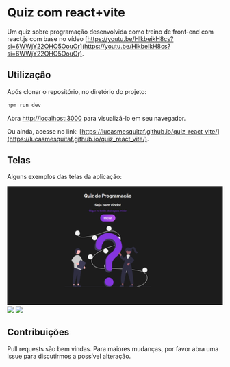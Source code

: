 # Quiz com react+vite

Um quiz sobre programação desenvolvida como treino de front-end com react.js com base no vídeo [https://youtu.be/HlkbeikH8cs?si=6WWjY22OHO5OouOr](https://youtu.be/HlkbeikH8cs?si=6WWjY22OHO5OouOr).

## Utilização

Após clonar o repositório, no diretório do projeto:

```javascript
npm run dev
```
Abra [http://localhost:3000](http://localhost:3000) para visualizá-lo em seu navegador.

Ou ainda, acesse no link: [https://lucasmesquitaf.github.io/quiz_react_vite/](https://lucasmesquitaf.github.io/quiz_react_vite/).

## Telas

Alguns exemplos das telas da aplicação:

<img src="/src/assets/screenshots/quiz.PNG">
<img src="/assets/img/arquivo.gif">
<img src="/assets/img/arquivo.gif">

## Contribuições

Pull requests são bem vindas. Para maiores mudanças, por favor abra uma issue para discutirmos a possível alteração.
